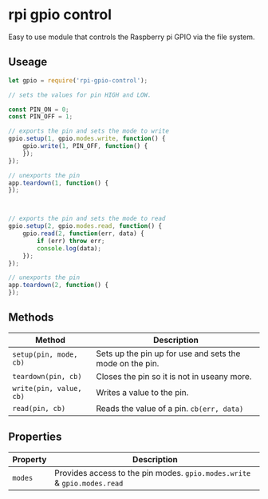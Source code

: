 # rpi gpio control

Easy to use module that controls the Raspberry pi GPIO via the file system.

## Useage

```javascript
let gpio = require('rpi-gpio-control');

// sets the values for pin HIGH and LOW.

const PIN_ON = 0;
const PIN_OFF = 1;

// exports the pin and sets the mode to write
gpio.setup(1, gpio.modes.write, function() {
    gpio.write(1, PIN_OFF, function() {
    });
});

// unexports the pin
app.teardown(1, function() {
});



// exports the pin and sets the mode to read
gpio.setup(2, gpio.modes.read, function() {
    gpio.read(2, function(err, data) {
		if (err) throw err;
    	console.log(data);
    });
});

// unexports the pin
app.teardown(2, function() {
});

```

## Methods

|Method|Description|
|---|---|
|`setup(pin, mode, cb)`| Sets up the pin up for use and sets the mode on the pin. |
|`teardown(pin, cb)`| Closes the pin so it is not in useany more. |
|`write(pin, value, cb)`| Writes a value to the pin. |
|`read(pin, cb)`| Reads the value of a pin. `cb(err, data)` |


## Properties

| Property |Description|
|---|---|
|`modes`| Provides access to the pin modes. `gpio.modes.write` & `gpio.modes.read` |
